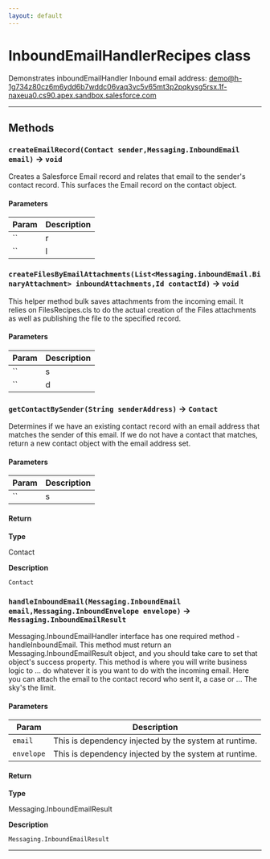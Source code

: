 ```yaml
---
layout: default
---
```

# InboundEmailHandlerRecipes class

Demonstrates inboundEmailHandler Inbound email address: demo@h-1g734z80cz6m6ydd6b7wddc06vaq3vc5v65mt3p2pqkysg5rsx.1f-naxeua0.cs90.apex.sandbox.salesforce.com

---
## Methods
### `createEmailRecord(Contact sender,Messaging.InboundEmail email)` → `void`

Creates a Salesforce Email record and relates that email to the sender&apos;s contact record. This surfaces the Email record on the contact object.

#### Parameters
|Param|Description|
|-----|-----------|
|`` | r |
|`` | l |

### `createFilesByEmailAttachments(List<Messaging.inboundEmail.BinaryAttachment> inboundAttachments,Id contactId)` → `void`

This helper method bulk saves attachments from the incoming email. It relies on FilesRecipes.cls to do the actual creation of the Files attachments as well as publishing the file to the specified record.

#### Parameters
|Param|Description|
|-----|-----------|
|`` | s |
|`` | d |

### `getContactBySender(String senderAddress)` → `Contact`

Determines if we have an existing contact record with an email address that matches the sender of this email. If we do not have a contact that matches, return a new contact object with the email address set.

#### Parameters
|Param|Description|
|-----|-----------|
|`` | s |

#### Return

**Type**

Contact

**Description**

`Contact`

### `handleInboundEmail(Messaging.InboundEmail email,Messaging.InboundEnvelope envelope)` → `Messaging.InboundEmailResult`

Messaging.InboundEmailHandler interface has one required method - handleInboundEmail. This method must return an Messaging.InboundEmailResult object, and you should take care to set that object&apos;s success property. This method is where you will write business logic to ... do whatever it is you want to do with the incoming email. Here you can attach the email to the contact record who sent it, a case or ... The sky&apos;s the limit.

#### Parameters
|Param|Description|
|-----|-----------|
|`email` |     This is dependency injected by the system at runtime. |
|`envelope` |  This is dependency injected by the system at runtime. |

#### Return

**Type**

Messaging.InboundEmailResult

**Description**

`Messaging.InboundEmailResult`

---
